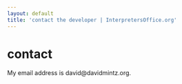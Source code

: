 ```yaml
---
layout: default
title: 'contact the developer | InterpretersOffice.org'
---
```


# contact

<p class="py-5">
    My email address is david@davidmintz.org.
</p>